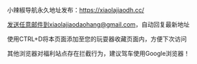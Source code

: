 小辣椒导航永久地址发布：https://xiaolajiaodh.cc/

发送任意邮件到xiaolajiaodaohang@gmail.com，自动回复最新地址

使用CTRL+D将本页面添加至您的玩耍器收藏页面内，方便下次访问

其他浏览器对福利站点存在拦截行为，建议驾车使用Google浏览器！
